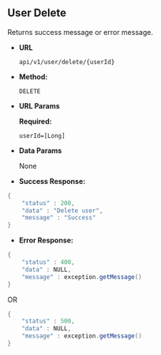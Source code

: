
**User Delete**
----
  Returns success message or error message.

* **URL**

  `api/v1/user/delete/{userId}`

* **Method:**

  `DELETE`
  
* **URL Params**

   **Required:**

   `userId=[Long]`

* **Data Params**
	
  None

  

* **Success Response:**

```java
{
    "status" : 200,
    "data" : "Delete user",
    "message" : "Success"
}
```

* **Error Response:**

```java
{
    "status" : 400,
    "data" : NULL,
    "message" : exception.getMessage()
}
```

OR

```java
{
    "status" : 500,
    "data" : NULL,
    "message" : exception.getMessage()
}
```


